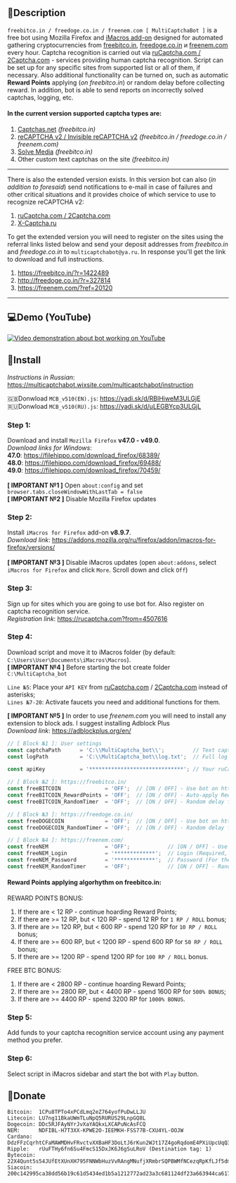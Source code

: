 ## :mag_right:Description ##
`freebitco.in / freedoge.co.in / freenem.com [ MultiCaptchaBot ]` is a free bot using Mozilla Firefox and [iMacros add-on](https://addons.mozilla.org/ru/firefox/addon/imacros-for-firefox/) designed for automated gathering cryptocurrencies from [freebitco.in](https://freebitco.in/?r=1422489), [freedoge.co.in](http://freedoge.co.in/?r=327814) и [freenem.com](https://freenem.com/?ref=20120) every hour. Captcha recognition is carried out via [ruCaptcha.com / 2Captcha.com](https://rucaptcha.com?from=4507616) - services providing human captcha recognition. Script can be set up for any specific sites from supported list or all of them, if necessary. Also additional functionality can be turned on, such as automatic **Reward Points** applying (*on freebitco.in*) or random delay before collecting reward. In addition, bot is able to send reports on incorrectly solved captchas, logging, etc.
#### In the current version supported captcha types are: ####
1. [Captchas.net](http://captchas.net/) *(freebitco.in)*
2. [reCAPTCHA v2 / Invisible reCAPTCHA v2](https://www.google.com/recaptcha/intro/) *(freebitco.in / freedoge.co.in / freenem.com)*
3. [Solve Media](http://www.solvemedia.com/) *(freebitco.in)*
4. Other custom text captchas on the site *(freebitco.in)*
* * *
There is also the extended version exists. In this version bot can also (*in addition to foresaid*) send notifications to e-mail in case of failures and other critical situations and it provides choice of which service to use to recognize reCAPTCHA v2:
  1. [ruCaptcha.com / 2Captcha.com](https://rucaptcha.com?from=4507616)
  2. [X-Captcha.ru](http://x-captcha.ru/)
 
To get the extended version you will need to register on the sites using the referral links listed below and send your deposit addresses from *freebitco.in* and *freedoge.co.in* to `multicaptchabot@ya.ru`. In response you'll get the link to download and full instructions.
  1. https://freebitco.in/?r=1422489
  2. http://freedoge.co.in/?r=327814
  3. https://freenem.com/?ref=20120
* * * 
## :computer:Demo (YouTube) ##
[![Video demonstration about bot working on YouTube](https://static.wixstatic.com/media/ab398e_9df0e13a56c742f48e5a09f939e63d75~mv2.png)](https://www.youtube.com/watch?v=NxiYBPajKlE)
## :scroll:Install ##
*Instructions in Russian*: https://multicaptchabot.wixsite.com/multicaptchabot/instruction

:uk:Donwload `MCB_v510(EN).js`: https://yadi.sk/d/RBlHiweM3ULGjE<br />
:ru:Donwload `MCB_v510(RU).js`: https://yadi.sk/d/uLEGBYcp3ULGjL

### Step 1: ###
Download and install `Mozilla Firefox` **v47.0 - v49.0**.<br />*Download links for Windows*:<br />
**47.0**: https://filehippo.com/download_firefox/68389/<br />
**48.0**: https://filehippo.com/download_firefox/69488/<br />
**49.0**: https://filehippo.com/download_firefox/70459/<br /><br />
**[ IMPORTANT №1 ]** Open `about:config` and set `browser.tabs.closeWindowWithLastTab = false`<br />
**[ IMPORTANT №2 ]** Disable Mozilla Firefox updates
  ### Step 2: ###
Install `iMacros for Firefox` add-on **v8.9.7**.<br />
*Download link*: https://addons.mozilla.org/ru/firefox/addon/imacros-for-firefox/versions/<br /><br />
**[ IMPORTANT №3 ]** Disable iMacros updates (open `about:addons`, select `iMacros for Firefox` and click `More`. Scroll down and click `Off`)
  ### Step 3: ###
Sign up for sites which you are going to use bot for. Also register on captcha recognition service.<br />
*Registration link*: https://rucaptcha.com?from=4507616
  ### Step 4: ###
Download script and move it to iMacros folder (by default: `C:\Users\User\Documents\iMacros\Macros`).<br />
**[ IMPORTANT №4 ]** Before starting the bot create folder `C:\MultiCaptcha_bot`

`Line №5`: Place your `API KEY` from [ruCaptcha.com](https://rucaptcha.com/enterpage) / [2Captcha.com](https://2captcha.com/enterpage) instead of asterisks;<br />
`Lines №7-20`: Activate faucets you need and additional functions for them.<br />

**[ IMPORTANT №5 ]** In order to use *freenem.com* you will need to install any extension to block ads. I suggest installing Adblock Plus<br />
*Download link*: https://adblockplus.org/en/
```javascript
// [ Block №1 ]: User settings
const captchaPath      = 'C:\\MultiCaptcha_bot\\';         // Text captchas download path (Don't forget to use double backslashes)
const logPath 	       = 'C:\\MultiCaptcha_bot\\log.txt';  // Full log filename (Don't forget to use double backslashes)

const apiKey           = '******************************'; // Your ruCaptcha.com / 2Captcha.com API-KEY

// [ Block №2 ]: https://freebitco.in/
const freeBITCOIN              = 'OFF';  // [ON / OFF] - Use bot on https://freebitco.in/
const freeBITCOIN_RewardPoints = 'OFF';  // [ON / OFF] - Auto-apply Reward Points on https://freebitco.in/
const freeBITCOIN_RandomTimer  = 'OFF';  // [ON / OFF] - Random delay for from 30 seconds to 2 minutes before next roll on https://freebitco.in/

// [ Block №3 ]: https://freedoge.co.in/
const freeDOGECOIN             = 'OFF';  // [ON / OFF] - Use bot on https://freedoge.co.in/
const freeDOGECOIN_RandomTimer = 'OFF';  // [ON / OFF] - Random delay for from 30 seconds to 2 minutes before next roll on https://freedoge.co.in/

// [ Block №4 ]: https://freenem.com/
const freeNEM	               = 'OFF';            // [ON / OFF] - Use bot on https://freenem.com/
const freeNEM_Login            = '*************';  // Login (Required, because session is valid for 3 hours only)
const freeNEM_Password         = '*************';  // Password (For the same reason)
const freeNEM_RandomTimer      = 'OFF';	           // [ON / OFF] - Random delay for from 30 seconds to 2 minutes before next roll on https://freenem.com/
```
#### Reward Points applying algorhythm on freebitco.in: ####
REWARD POINTS BONUS:
  1) If there are < 12 RP - continue hoarding Reward Points;
  2) If there are >= 12 RP, but < 120 RP - spend 12 RP for `1 RP / ROLL` bonus;
  3) If there are >= 120 RP, but < 600 RP - spend 120 RP for `10 RP / ROLL` bonus;
  4) If there are >= 600 RP, but < 1200 RP - spend 600 RP for `50 RP / ROLL` bonus;
  5) If there are >= 1200 RP - spend 1200 RP for `100 RP / ROLL` bonus.

FREE BTC BONUS:
  1) If there are < 2800 RP - continue hoarding Reward Points;
  2) If there are >= 2800 RP, but < 4400 RP - spend 1600 RP for `500% BONUS`;
  3) If there are >= 4400 RP - spend 3200 RP for `1000% BONUS`.
  ### Step 5: ###
Add funds to your captcha recognition service account using any payment method you prefer.
  ### Step 6: ###
Select script in iMacros sidebar and start the bot with `Play` button.
## :money_with_wings:Donate ##
```
Bitcoin:  1CPu8TPTo4xPCdLmq2eZ764yofPuDwLLJU
Litecoin: LU7ng11BkaUWmTLuNpQ5RURUS29LnpGQ8L
Dogecoin: DDc5RJFAyNYrJvXaYAQkxLXCAPuNcAsFCQ
NEM:      NDFIBL-H7T3XX-KPWE2O-IEEMKH-FSS77B-CXU4YL-OOJW
Cardano:  DdzFFzCqrhtCFaMAWMDHvFRvctvXXBaHF3DoLtJ6rKun2WJt17Z4goRqdomE4PXiUpcUqQ3WfYpHF2icAka8qQHUMVU4aPXYKC9EbugN
Ripple:   rUuFTHy6fn6Su4FmcS15DxJK6J6gSuLRoV (Destination tag: 1)
Bytecoin: 22X4Qunt5s54JUfEtXUnXH795FNNWbHuzVvRAngMNufjXRmbrSQPBWMfNCezqRpKfLJf5dmANoy6uA2bGtZ3uT5fJH378F9
Siacoin:  200c142995ca38dd56b19c61d5434ed1b5a1212772ad23a3c681124df23a663944ca617449a0
```
